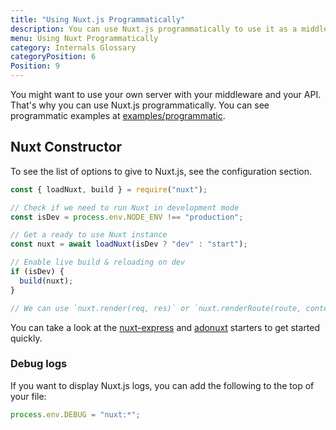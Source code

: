 ```yaml
---
title: "Using Nuxt.js Programmatically"
description: You can use Nuxt.js programmatically to use it as a middleware giving you the freedom of creating your own server for rendering your web applications.
menu: Using Nuxt Programmatically
category: Internals Glossary
categoryPosition: 6
Position: 9
---
```


You might want to use your own server with your middleware and your API. That's why you can use Nuxt.js programmatically.
You can see programmatic examples at [examples/programmatic](https://github.com/nuxt/nuxt.js/tree/dev/examples/programmatic/scripts).

## Nuxt Constructor

To see the list of options to give to Nuxt.js, see the configuration section.

```js
const { loadNuxt, build } = require("nuxt");

// Check if we need to run Nuxt in development mode
const isDev = process.env.NODE_ENV !== "production";

// Get a ready to use Nuxt instance
const nuxt = await loadNuxt(isDev ? "dev" : "start");

// Enable live build & reloading on dev
if (isDev) {
  build(nuxt);
}

// We can use `nuxt.render(req, res)` or `nuxt.renderRoute(route, context)`
```

You can take a look at the [nuxt-express](https://github.com/nuxt/express) and [adonuxt](https://github.com/nuxt/adonuxt) starters to get started quickly.

### Debug logs

If you want to display Nuxt.js logs, you can add the following to the top of your file:

```js
process.env.DEBUG = "nuxt:*";
```
